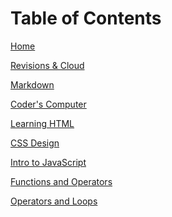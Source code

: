 <!--
# reading-notes
102 notes | Code Fellows
Hello, World!

Welcome, me, to my *notes, but italics sometimes.*

01b - Learning Markdown

**Growth Mindset:** 
A growth mindset is being prepared to adapt, learn, and take in others' experiences to improve your own. Part of the human experience. Ideally.
1. Listen to critique from others, even if it's frustrating.
2. Realize that others succeeding means wisdom to be learned from.
3. Something exploding happens. Looking into how, and why, is where you grow.
  
[WIP bio](https://youtu.be/dQw4w9WgXcQ)
>"Hello, World." -Amanda Iverson

![intro](https://user-images.githubusercontent.com/98374255/150915183-0e618610-1e69-468d-9909-ccbca3fb8049.png)

**Stretch Goals
Beef up your profile page! Add an image, a bio, contact info… as much as you feel comfortable including. Remember, this page will act as a showcase of your developer skills, so make it look great!**-->

<!--Beginning of Navbar-->
<!--
<nav>
      <header>
      <p>
        <h1>
          Table of Contents
        </h1>
      </p>
    </header>
      <ul>
        <li>
          <button>
            <a href="https://zayahpapaya.github.io/reading-notes/">
            Home
            </a>
          </button>
        </li>
        <li>
          <button>
            <a href="https://github.com/ZayahPapaya/reading-notes/blob/main/revisionsCloud.md">
            Revisions and the Cloud
            </a>
          </button>
        </li>
        <li>
          <button>
            <a href="https://www.youtube.com/">
            Placeholder
            </a>
          </button>
        </li>
        <li>
          <button>
            <a href="https://www.youtube.com/">
            Placeholder
          </button>
          </a>
        </li>
      </ul>
    </nav>
-->
<!--End of Navbar-->

# Table of Contents

[Home](home.md)

[Revisions & Cloud](revisionsCloud.md)

[Markdown](learningMarkdown.md)

[Coder's Computer](codersComputer.md)

[Learning HTML](learningHTML.md)

[CSS Design](webCSS.md)

[Intro to JavaScript](introJK.md)

[Functions and Operators](functionsOperators.md)

[Operators and Loops](loopsOperators.md)
